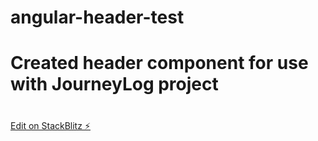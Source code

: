 # angular-header-test
# 
# Created header component for use with JourneyLog project
#
[Edit on StackBlitz ⚡️](https://stackblitz.com/edit/angular-wdkdza-gdpmqh)
